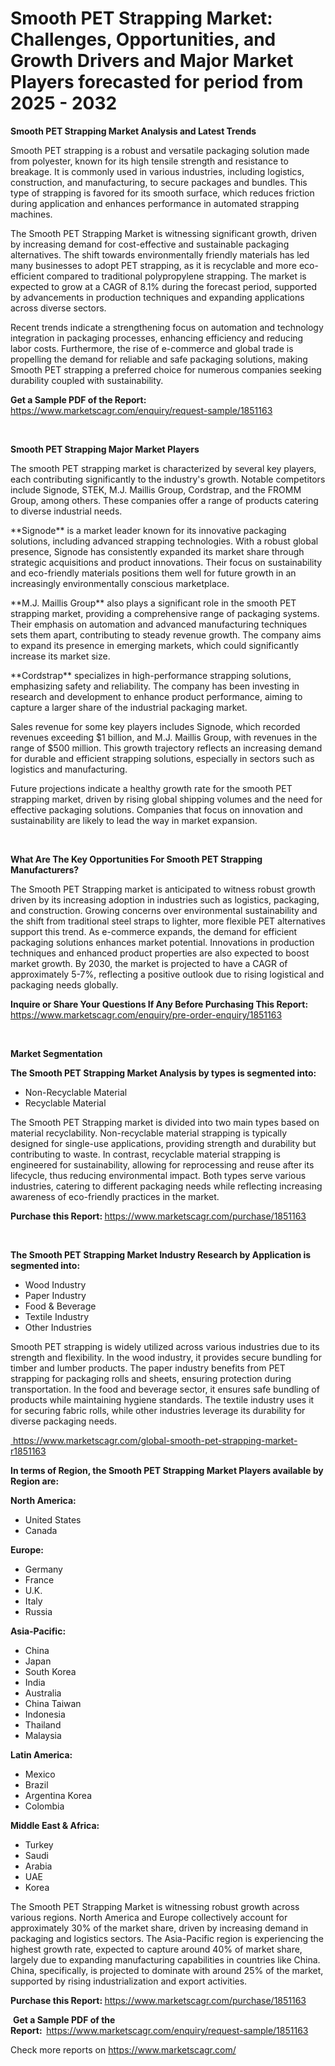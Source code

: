 <p><h1>Smooth PET Strapping Market: Challenges, Opportunities, and Growth Drivers and Major Market Players forecasted for period from 2025 - 2032</h1></p><p><strong>Smooth PET Strapping Market Analysis and Latest Trends</strong></p>
<p><p>Smooth PET strapping is a robust and versatile packaging solution made from polyester, known for its high tensile strength and resistance to breakage. It is commonly used in various industries, including logistics, construction, and manufacturing, to secure packages and bundles. This type of strapping is favored for its smooth surface, which reduces friction during application and enhances performance in automated strapping machines.</p><p>The Smooth PET Strapping Market is witnessing significant growth, driven by increasing demand for cost-effective and sustainable packaging alternatives. The shift towards environmentally friendly materials has led many businesses to adopt PET strapping, as it is recyclable and more eco-efficient compared to traditional polypropylene strapping. The market is expected to grow at a CAGR of 8.1% during the forecast period, supported by advancements in production techniques and expanding applications across diverse sectors.</p><p>Recent trends indicate a strengthening focus on automation and technology integration in packaging processes, enhancing efficiency and reducing labor costs. Furthermore, the rise of e-commerce and global trade is propelling the demand for reliable and safe packaging solutions, making Smooth PET strapping a preferred choice for numerous companies seeking durability coupled with sustainability.</p></p>
<p><strong>Get a Sample PDF of the Report:&nbsp;</strong> <a href="https://www.marketscagr.com/enquiry/request-sample/1851163?utm_campaign=3432&utm_medium=2&utm_source=Github&utm_content=ia&utm_term=26032025&utm_id=smooth-pet-strapping">https://www.marketscagr.com/enquiry/request-sample/1851163</a></p>
<p>&nbsp;</p>
<p><strong>Smooth PET Strapping Major Market Players</strong></p>
<p><p>The smooth PET strapping market is characterized by several key players, each contributing significantly to the industry's growth. Notable competitors include Signode, STEK, M.J. Maillis Group, Cordstrap, and the FROMM Group, among others. These companies offer a range of products catering to diverse industrial needs.</p><p>**Signode** is a market leader known for its innovative packaging solutions, including advanced strapping technologies. With a robust global presence, Signode has consistently expanded its market share through strategic acquisitions and product innovations. Their focus on sustainability and eco-friendly materials positions them well for future growth in an increasingly environmentally conscious marketplace.</p><p>**M.J. Maillis Group** also plays a significant role in the smooth PET strapping market, providing a comprehensive range of packaging systems. Their emphasis on automation and advanced manufacturing techniques sets them apart, contributing to steady revenue growth. The company aims to expand its presence in emerging markets, which could significantly increase its market size.</p><p>**Cordstrap** specializes in high-performance strapping solutions, emphasizing safety and reliability. The company has been investing in research and development to enhance product performance, aiming to capture a larger share of the industrial packaging market.</p><p>Sales revenue for some key players includes Signode, which recorded revenues exceeding $1 billion, and M.J. Maillis Group, with revenues in the range of $500 million. This growth trajectory reflects an increasing demand for durable and efficient strapping solutions, especially in sectors such as logistics and manufacturing.</p><p>Future projections indicate a healthy growth rate for the smooth PET strapping market, driven by rising global shipping volumes and the need for effective packaging solutions. Companies that focus on innovation and sustainability are likely to lead the way in market expansion.</p></p>
<p>&nbsp;</p>
<p><strong>What Are The Key Opportunities For Smooth PET Strapping Manufacturers?</strong></p>
<p><p>The Smooth PET Strapping market is anticipated to witness robust growth driven by its increasing adoption in industries such as logistics, packaging, and construction. Growing concerns over environmental sustainability and the shift from traditional steel straps to lighter, more flexible PET alternatives support this trend. As e-commerce expands, the demand for efficient packaging solutions enhances market potential. Innovations in production techniques and enhanced product properties are also expected to boost market growth. By 2030, the market is projected to have a CAGR of approximately 5-7%, reflecting a positive outlook due to rising logistical and packaging needs globally.</p></p>
<p><strong>Inquire or Share Your Questions If Any Before Purchasing This Report:</strong> <a href="https://www.marketscagr.com/enquiry/pre-order-enquiry/1851163?utm_campaign=3432&utm_medium=2&utm_source=Github&utm_content=ia&utm_term=26032025&utm_id=smooth-pet-strapping">https://www.marketscagr.com/enquiry/pre-order-enquiry/1851163</a></p>
<p>&nbsp;</p>
<p><strong>Market Segmentation</strong></p>
<p><strong>The Smooth PET Strapping Market Analysis by types is segmented into:</strong></p>
<p><ul><li>Non-Recyclable Material</li><li>Recyclable Material</li></ul></p>
<p><p>The Smooth PET Strapping market is divided into two main types based on material recyclability. Non-recyclable material strapping is typically designed for single-use applications, providing strength and durability but contributing to waste. In contrast, recyclable material strapping is engineered for sustainability, allowing for reprocessing and reuse after its lifecycle, thus reducing environmental impact. Both types serve various industries, catering to different packaging needs while reflecting increasing awareness of eco-friendly practices in the market.</p></p>
<p><strong>Purchase this Report:&nbsp;</strong><a href="https://www.marketscagr.com/purchase/1851163?utm_campaign=3432&utm_medium=2&utm_source=Github&utm_content=ia&utm_term=26032025&utm_id=smooth-pet-strapping">https://www.marketscagr.com/purchase/1851163</a></p>
<p>&nbsp;</p>
<p><strong>The Smooth PET Strapping Market Industry Research by Application is segmented into:</strong></p>
<p><ul><li>Wood Industry</li><li>Paper Industry</li><li>Food & Beverage</li><li>Textile Industry</li><li>Other Industries</li></ul></p>
<p><p>Smooth PET strapping is widely utilized across various industries due to its strength and flexibility. In the wood industry, it provides secure bundling for timber and lumber products. The paper industry benefits from PET strapping for packaging rolls and sheets, ensuring protection during transportation. In the food and beverage sector, it ensures safe bundling of products while maintaining hygiene standards. The textile industry uses it for securing fabric rolls, while other industries leverage its durability for diverse packaging needs.</p></p>
<p><a href="https://www.marketscagr.com/global-smooth-pet-strapping-market-r1851163?utm_campaign=3432&utm_medium=2&utm_source=Github&utm_content=ia&utm_term=26032025&utm_id=smooth-pet-strapping">&nbsp;https://www.marketscagr.com/global-smooth-pet-strapping-market-r1851163</a></p>
<p><strong>In terms of Region, the Smooth PET Strapping Market Players available by Region are:</strong></p>
<p>
    <p> <strong> North America: </strong>
        <ul>
            <li>United States</li>
            <li>Canada</li>
        </ul>
        </p> 
    <p> <strong> Europe: </strong>
        <ul>
            <li>Germany</li>
            <li>France</li>
            <li>U.K.</li>
            <li>Italy</li>
            <li>Russia</li>
        </ul>
        </p> 
    <p> <strong> Asia-Pacific: </strong>
        <ul>
            <li>China</li>
            <li>Japan</li>
            <li>South Korea</li>
            <li>India</li>
            <li>Australia</li>
            <li>China Taiwan</li>
            <li>Indonesia</li>
            <li>Thailand</li>
            <li>Malaysia</li>
        </ul>
        </p> 
    <p> <strong> Latin America: </strong>
        <ul>
            <li>Mexico</li>
            <li>Brazil</li>
            <li>Argentina Korea</li>
            <li>Colombia</li>
        </ul>
        </p> 
    <p> <strong> Middle East & Africa: </strong>
        <ul>
            <li>Turkey</li>
            <li>Saudi</li>
            <li>Arabia</li>
            <li>UAE</li>
            <li>Korea</li>
        </ul>
    </p>
    </p>
<p><p>The Smooth PET Strapping Market is witnessing robust growth across various regions. North America and Europe collectively account for approximately 30% of the market share, driven by increasing demand in packaging and logistics sectors. The Asia-Pacific region is experiencing the highest growth rate, expected to capture around 40% of market share, largely due to expanding manufacturing capabilities in countries like China. China, specifically, is projected to dominate with around 25% of the market, supported by rising industrialization and export activities.</p></p>
<p><strong>Purchase this Report: </strong><a href="https://www.marketscagr.com/purchase/1851163?utm_campaign=3432&utm_medium=2&utm_source=Github&utm_content=ia&utm_term=26032025&utm_id=smooth-pet-strapping">https://www.marketscagr.com/purchase/1851163</a></p>
<p>&nbsp;<strong>Get a Sample PDF of the Report:&nbsp;&nbsp;</strong><a href="https://www.marketscagr.com/enquiry/request-sample/1851163?utm_campaign=3432&utm_medium=2&utm_source=Github&utm_content=ia&utm_term=26032025&utm_id=smooth-pet-strapping">https://www.marketscagr.com/enquiry/request-sample/1851163</a></p>
<p><strong></strong></p>
<p>Check more reports on <a href="https://www.marketscagr.com/?utm_campaign=3432&utm_medium=2&utm_source=Github&utm_content=ia&utm_term=26032025&utm_id=smooth-pet-strapping">https://www.marketscagr.com/</a></p>
